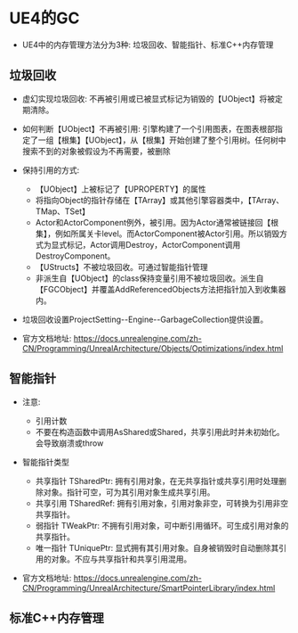 # UE4的GC

* UE4中的内存管理方法分为3种: 垃圾回收、智能指针、标准C++内存管理

## 垃圾回收

- 虚幻实现垃圾回收: 不再被引用或已被显式标记为销毁的【UObject】将被定期清除。
- 如何判断【UObject】不再被引用: 引擎构建了一个引用图表，在图表根部指定了一组【根集】【UObject】，从【根集】开始创建了整个引用树。任何树中搜索不到的对象被假设为不再需要，被删除
- 保持引用的方式: 
    * 【UObject】上被标记了【UPROPERTY】的属性
    * 将指向Object的指针存储在【TArray】或其他引擎容器类中，【TArray、TMap、TSet】
    * Actor和ActorComponent例外，被引用。因为Actor通常被链接回【根集】，例如所属关卡level。而ActorComponent被Actor引用。所以销毁方式为显式标记，Actor调用Destroy，ActorComponent调用DestroyComponent。
    * 【UStructs】不被垃圾回收。可通过智能指针管理
    * 非派生自【UObject】的class保持变量引用不被垃圾回收。派生自【FGCObject】并覆盖AddReferencedObjects方法把指针加入到收集器内。
- 垃圾回收设置ProjectSetting--Engine--GarbageCollection提供设置。

- 官方文档地址: https://docs.unrealengine.com/zh-CN/Programming/UnrealArchitecture/Objects/Optimizations/index.html

## 智能指针

- 注意:
   * 引用计数
   * 不要在构造函数中调用AsShared或Shared，共享引用此时并未初始化。会导致崩溃或throw
- 智能指针类型
   * 共享指针 TSharedPtr: 拥有引用对象，在无共享指针或共享引用时处理删除对象。指针可空，可为其引用对象生成共享引用。
   * 共享引用 TSharedRef: 拥有引用对象，引用对象非空，可转换为引用非空共享指针。
   * 弱指针  TWeakPtr: 不拥有引用对象，可中断引用循环。可生成引用对象的共享指针。
   * 唯一指针 TUniquePtr: 显式拥有其引用对象。自身被销毁时自动删除其引用的对象。不应与共享指针和共享引用混用。


- 官方文档地址: https://docs.unrealengine.com/zh-CN/Programming/UnrealArchitecture/SmartPointerLibrary/index.html

## 标准C++内存管理
